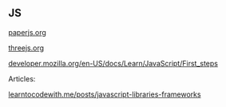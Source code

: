 ## JS

[paperjs.org](https://www.google.com/url?q=https://www.google.com/url?q%3Dhttp://paperjs.org/%26amp;sa%3DD%26amp;source%3Deditors%26amp;ust%3D1645230228479566%26amp;usg%3DAOvVaw14CE2g_qC8P-C2OdYTl-rK&sa=D&source=docs&ust=1645230228982685&usg=AOvVaw1kHaFuU2Lcg29hutT2XhnK)

[threejs.org](https://www.google.com/url?q=https://www.google.com/url?q%3Dhttps://threejs.org/%26amp;sa%3DD%26amp;source%3Deditors%26amp;ust%3D1645230228480229%26amp;usg%3DAOvVaw2H-FGGhXIdBflFtlThfEKo&sa=D&source=docs&ust=1645230228982783&usg=AOvVaw3C9lGHRrqJAL8Z-TS0ye08)

[developer.mozilla.org/en-US/docs/Learn/JavaScript/First_steps](https://www.google.com/url?q=https://www.google.com/url?q%3Dhttps://developer.mozilla.org/en-US/docs/Learn/JavaScript/First_steps%26amp;sa%3DD%26amp;source%3Deditors%26amp;ust%3D1645230228480966%26amp;usg%3DAOvVaw30oW2RRAyX_3ntr21ma7Am&sa=D&source=docs&ust=1645230228982868&usg=AOvVaw2pOObsfBrzeG00BaRpa2WS)

Articles:

[learntocodewith.me/posts/javascript-libraries-frameworks](https://www.google.com/url?q=https://www.google.com/url?q%3Dhttps://learntocodewith.me/posts/javascript-libraries-frameworks/%26amp;sa%3DD%26amp;source%3Deditors%26amp;ust%3D1645230228481970%26amp;usg%3DAOvVaw2SW6TcLMGN10yCOgXjL2rp&sa=D&source=docs&ust=1645230228983000&usg=AOvVaw1libJ-5qKt61g6d53sJAaE)